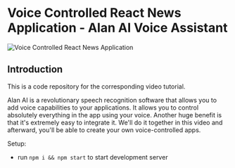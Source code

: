 # Voice Controlled React News Application - Alan AI Voice Assistant

![Voice Controlled React News Application](https://user-images.githubusercontent.com/63579089/119833624-e2cce380-bf1c-11eb-959b-f6924674a48f.png)

## Introduction
This is a code repository for the corresponding video tutorial. 

Alan AI is a revolutionary speech recognition software that allows you to add voice capabilities to your applications. It allows you to control absolutely everything in the app using your voice. Another huge benefit is that it's extremely easy to integrate it. We'll do it together in this video and afterward, you'll be able to create your own voice-controlled apps.  

Setup:
- run ```npm i && npm start``` to start development server
